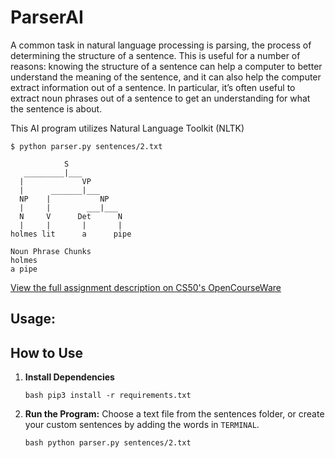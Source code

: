 # ParserAI

A common task in natural language processing is parsing, the process of determining the structure of a sentence. This is useful for a number of reasons: knowing the structure of a sentence can help a computer to better understand the meaning of the sentence, and it can also help the computer extract information out of a sentence. In particular, it’s often useful to extract noun phrases out of a sentence to get an understanding for what the sentence is about.

This AI program utilizes Natural Language Toolkit (NLTK)

```
$ python parser.py sentences/2.txt

            S              
   _________|___            
  |             VP         
  |      _______|___        
  NP    |           NP     
  |     |        ___|___    
  N     V      Det      N  
  |     |       |       |   
holmes lit      a      pipe

Noun Phrase Chunks
holmes
a pipe
```

[View the full assignment description on CS50's OpenCourseWare](https://cs50.harvard.edu/ai/2024/projects/6/parser/)

## Usage:

## How to Use

1. **Install Dependencies** 

   `bash
   pip3 install -r requirements.txt
   `

2. **Run the Program:** Choose a text file from the sentences folder, or create your custom sentences by adding the words in `TERMINAL`.

   `bash
   python parser.py sentences/2.txt
   `
